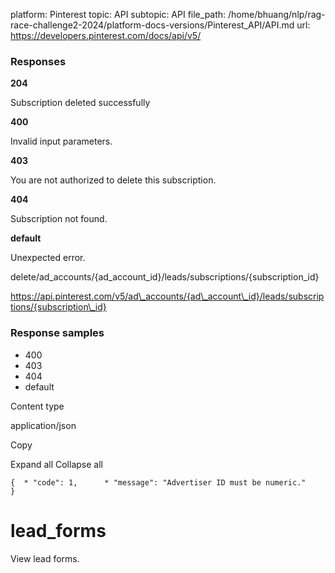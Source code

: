 platform: Pinterest
topic: API
subtopic: API
file_path: /home/bhuang/nlp/rag-race-challenge2-2024/platform-docs-versions/Pinterest_API/API.md
url: https://developers.pinterest.com/docs/api/v5/

### Responses

**204**

Subscription deleted successfully

**400**

Invalid input parameters.

**403**

You are not authorized to delete this subscription.

**404**

Subscription not found.

**default**

Unexpected error.

delete/ad\_accounts/{ad\_account\_id}/leads/subscriptions/{subscription\_id}

https://api.pinterest.com/v5/ad\_accounts/{ad\_account\_id}/leads/subscriptions/{subscription\_id}

### Response samples

* 400
* 403
* 404
* default

Content type

application/json

Copy

Expand all Collapse all

`{  * "code": 1,      * "message": "Advertiser ID must be numeric."       }`

# [](#tag/lead_forms)lead\_forms

View lead forms.
